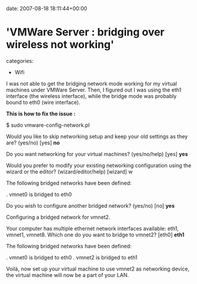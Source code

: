 


date: 2007-08-18 18:11:44+00:00


# 'VMWare Server : bridging over wireless not working'

categories:
- Wifi


I was not able to get the bridging network mode working for my virtual machines under VMWare Server.
Then, I figured out I was using the eth1 interface (the wireless interface), while the bridge mode was probably bound to eth0 (wire interface).

**This is how to fix the issue :**

$ sudo vmware-config-network.pl

Would you like to skip networking setup and keep your old settings as they are?
(yes/no) [yes] **no**

Do you want networking for your virtual machines? (yes/no/help) [yes] **yes**

Would you prefer to modify your existing networking configuration using the 
wizard or the editor? (wizard/editor/help) [wizard] w 

The following bridged networks have been defined:

. vmnet0 is bridged to eth0

Do you wish to configure another bridged network? (yes/no) [no] **yes**

Configuring a bridged network for vmnet2.

Your computer has multiple ethernet network interfaces available: eth1, vmnet1,
vmnet8. Which one do you want to bridge to vmnet2? [eth0] **eth1**

The following bridged networks have been defined:

. vmnet0 is bridged to eth0
. vmnet2 is bridged to eth1

Voilà, now set up your virtual machine to use vmnet2 as networking device, the virtual machine will now be a part of your LAN.


